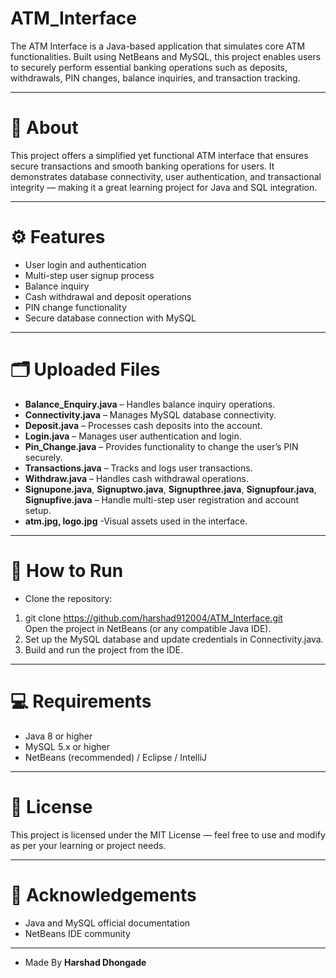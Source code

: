 # ATM_Interface  
The ATM Interface is a Java-based application that simulates core ATM functionalities. Built using NetBeans and MySQL, this project enables users to securely perform essential banking operations such as deposits, withdrawals, PIN changes, balance inquiries, and transaction tracking.

---

# 📌 About  
This project offers a simplified yet functional ATM interface that ensures secure transactions and smooth banking operations for users. It demonstrates database connectivity, user authentication, and transactional integrity — making it a great learning project for Java and SQL integration.

---

# ⚙️ Features
- User login and authentication
- Multi-step user signup process
- Balance inquiry
- Cash withdrawal and deposit operations
- PIN change functionality
- Secure database connection with MySQL

---

# 🗂 Uploaded Files
- **Balance_Enquiry.java** – Handles balance inquiry operations.
- **Connectivity.java** – Manages MySQL database connectivity.
- **Deposit.java** – Processes cash deposits into the account.
- **Login.java** – Manages user authentication and login.
- **Pin_Change.java** – Provides functionality to change the user’s PIN securely.
- **Transactions.java** – Tracks and logs user transactions.
- **Withdraw.java** – Handles cash withdrawal operations.
- **Signupone.java**, **Signuptwo.java**, **Signupthree.java**, **Signupfour.java**, **Signupfive.java** – Handle multi-step user registration and account setup.
- **atm.jpg, logo.jpg** -Visual assets used in the interface.

---

# 🚀 How to Run
- Clone the repository:  
1) git clone https://github.com/harshad912004/ATM_Interface.git  
   Open the project in NetBeans (or any compatible Java IDE).
2) Set up the MySQL database and update credentials in Connectivity.java.
3) Build and run the project from the IDE.

---

# 💻 Requirements
- Java 8 or higher
- MySQL 5.x or higher
- NetBeans (recommended) / Eclipse / IntelliJ

---

# 📝 License
This project is licensed under the MIT License — feel free to use and modify as per your learning or project needs.

---

# 🙌 Acknowledgements
- Java and MySQL official documentation
- NetBeans IDE community

---

- Made By **Harshad Dhongade**
